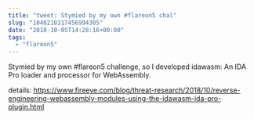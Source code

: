 ```yaml
---
title: "tweet: Stymied by my own #flareon5 chal"
slug: "1048218317456994305"
date: "2018-10-05T14:28:16+00:00"
tags:
  - "flareon5"
---
```

Stymied by my own #flareon5 challenge, so I developed idawasm: An IDA Pro loader and processor for WebAssembly.

details: https://www.fireeye.com/blog/threat-research/2018/10/reverse-engineering-webassembly-modules-using-the-idawasm-ida-pro-plugin.html